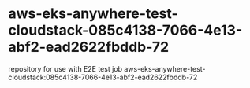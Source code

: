 # aws-eks-anywhere-test-cloudstack-085c4138-7066-4e13-abf2-ead2622fbddb-72
repository for use with E2E test job aws-eks-anywhere-test-cloudstack:085c4138-7066-4e13-abf2-ead2622fbddb-72
